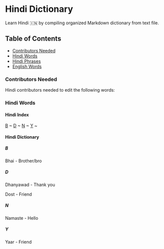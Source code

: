 # Hindi Dictionary
Learn Hindi :india: by compiling organized Markdown dictionary from text file.

## Table of Contents

- [Contributors Needed](#contribute)
- [Hindi Words](#hindi--word)
- [Hindi Phrases](#hindi--phrase)
- [English Words](#english--word)

### Contributors Needed
Hindi contributors needed to edit the following words:

### Hindi Words

#### Hindi Index

[B](#hindi--b) ~ [D](#hindi--d) ~ [N](#hindi--n) ~ [Y](#hindi--y) ~ 

#### Hindi Dictionary

##### B
Bhai - Brother/bro


##### D
Dhanyawad - Thank you

Dost - Friend


##### N
Namaste - Hello


##### Y
Yaar - Friend

